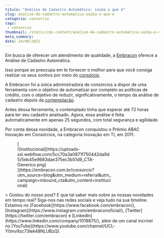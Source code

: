 ```yaml
---
titulo: "Análise de Cadastro Automática: saiba o que é"
slug: analise-de-cadastro-automatica-saiba-o-que-e
categoria: consorcio
tags:
 - consorcio
thumbnail: /static/cms-content/analise-de-cadastro-automatica-saiba-o-que-e.jpg
meta_summary: 
date: 24/09/2021
---
```

Em busca de oferecer um atendimento de qualidade, a [Embracon](https://www.embracon.com.br/) oferece a Análise de Cadastro Automática.

Isso porque se preocupa em te fornecer o melhor para que você consiga realizar os seus sonhos por meio do [consórcio](https://www.embracon.com.br/conhecaoconsorcio/o-que-e-consorcio).

A Embracon foi a única administradora de consórcios a dispor de uma ferramenta com o objetivo de automatizar por completo as políticas de crédito, com o objetivo de reduzir, significativamente, o tempo da análise de cadastro depois da [contemplação](https://www.embracon.com.br/conhecaoconsorcio/o-que-e-contemplacao).

Antes dessa ferramenta, o contemplado tinha que esperar até 72 horas para ter seu cadastro analisado. Agora, essa análise é feita automaticamente em apenas 25 segundos, com total segurança e agilidade.

Por conta dessa novidade, a Embracon conquistou o Prêmio ABAC Inovação em Consórcios, na categoria Inovação em TI, em 2011.

<figure class="w-richtext-figure-type-image w-richtext-align-center" style="max-width:310px">[<div>![Institucional](https://uploads-ssl.webflow.com/5cc70a3a0871f750442da9d5/5eb45e9683dae375ec3b51d9_CTA-Generico.png)</div>](https://embracon.com.br/consorcio?utm_source=blog&utm_medium=referral&utm_campaign=inbound_cta&utm_content=institucional)</figure>> Gostou do nosso post? E que tal saber mais sobre as nossas novidades em tempo real? Siga-nos nas redes sociais e veja tudo na sua timeline. Estamos no [Facebook](https://www.facebook.com/embracon/), [Instagram](https://www.instagram.com/embraconoficial/), [Twitter](https://twitter.com/embracon) e [LinkedIn](https://www.linkedin.com/company/1018875/), além de um canal incrível no [YouTube](https://www.youtube.com/channel/UCL-Y0mv9zc73Iek48NLUBzQ).
